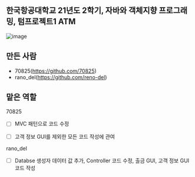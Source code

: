 ## 한국항공대학교 21년도 2학기, 자바와 객체지향 프로그래밍, 텀프로젝트1 ATM

![image](https://user-images.githubusercontent.com/79046106/141721935-2a811c99-ca9d-45c0-9872-9397fa16bbf4.png)

  
## 만든 사람
- 70825(https://github.com/70825)
- rano_del(https://github.com/reno-del)

  
## 맡은 역할  
70825
- [ ] MVC 패턴으로 코드 수정
- [ ] 고객 정보 GUI를 제외한 모든 코드 작성에 관여


rano_del
- [ ] Databse 생성자 데이터 값 추가, Controller 코드 수정, 출금 GUI, 고객 정보 GUI 코드 작성

